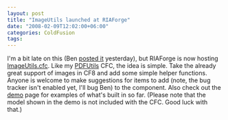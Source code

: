 ```yaml
---
layout: post
title: "ImageUtils launched at RIAForge"
date: "2008-02-09T12:02:00+06:00"
categories: ColdFusion 
tags: 
---
```


I'm a bit late on this (Ben <a href="http://www.bennadel.com/index.cfm?dax=blog:1147.view">posted it</a> yesterday), but RIAForge is now hosting <a href="http://imageutils.riaforge.org/">ImageUtils.cfc</a>. Like my <a href="http://pdfutils.riaforge.org/">PDFUtils</a> CFC, the idea is simple. Take the already great support of images in CF8 and add some simple helper functions. Anyone is welcome to make suggestions for items to add (note, the bug tracker isn't enabled yet, I'll bug Ben) to the component. Also check out the <a href="http://www.bennadel.com/resources/demo/imageutils/index.cfm">demo</a> page for examples of what's built in so far. (Please note that the model shown in the demo is not included with the CFC. Good luck with that.)
